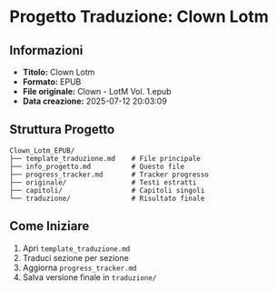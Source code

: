 # Progetto Traduzione: Clown Lotm

## Informazioni
- **Titolo:** Clown Lotm
- **Formato:** EPUB
- **File originale:** Clown - LotM Vol. 1.epub
- **Data creazione:** 2025-07-12 20:03:09

## Struttura Progetto
```
Clown_Lotm_EPUB/
├── template_traduzione.md    # File principale
├── info_progetto.md          # Questo file
├── progress_tracker.md       # Tracker progresso
├── originale/                # Testi estratti
├── capitoli/                 # Capitoli singoli
└── traduzione/               # Risultato finale
```

## Come Iniziare
1. Apri `template_traduzione.md`
2. Traduci sezione per sezione
3. Aggiorna `progress_tracker.md`
4. Salva versione finale in `traduzione/`
